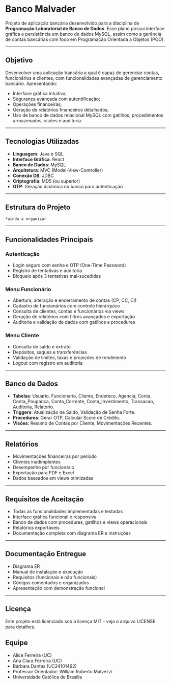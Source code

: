 # Banco Malvader

Projeto de aplicação bancária desenvolvido para a disciplina de **Programação Laboratorial de Banco de Dados**. Esse plano possui interface gráfica e persistência em banco de dados MySQL, assim como a gerência de contas bancárias com foco em Programação Orientada a Objetos (POO).

---

## Objetivo

Desenvolver uma aplicação bancária a qual é capaz de gerenciar contas, funcionários e clientes, com funcionalidades avançadas de gerenciamento bancário. Apresentando: 
- Interface gráfica intuitiva; 
- Segurança avançada com autentificação;
- Operações financeiras;
- Geração de relatórios financeiros detalhados;  
- Uso de banco de dados relacional MySQL com gatilhos, procedimentos armazenados, visões e auditoria.

---

## Tecnologias Utilizadas

- **Linguagem**: Java e SQL
- **Interface Gráfica**: React
- **Banco de Dados**: MySQL
- **Arquitetura**: MVC (Model-View-Controller)
- **Conexão DB**: JDBC
- **Criptografia**: MD5 (ou superior)
- **OTP**: Geração dinâmica no banco para autenticação

---

## Estrutura do Projeto

```
*ainda a organizar
```

---

## Funcionalidades Principais

### Autenticação
- Login seguro com senha e OTP (One-Time Password)
- Registro de tentativas e auditoria
- Bloqueio após 3 tentativas mal-sucedidas

### Menu Funcionário
- Abertura, alteração e encerramento de contas (CP, CC, CI)
- Cadastro de funcionários com controle hierárquico
- Consulta de clientes, contas e funcionários via views
- Geração de relatórios com filtros avançados e exportação
- Auditoria e validação de dados com gatilhos e procedures

### Menu Cliente
- Consulta de saldo e extrato
- Depósitos, saques e transferências
- Validação de limites, taxas e projeções de rendimento
- Logout com registro em auditoria

---

## Banco de Dados

- **Tabelas**: Usuario, Funcionario, Cliente, Endereco, Agencia, Conta, Conta_Poupanca, Conta_Corrente, Conta_Investimento, Transacao, Auditoria, Relatorio.
- **Triggers**: Atualização de Saldo, Validação de Senha Forte.
- **Procedures**: Gerar OTP, Calcular Score de Crédito.
- **Visões**: Resumo de Contas por Cliente, Movimentações Recentes.

---

## Relatórios

- Movimentações financeiras por período
- Clientes inadimplentes
- Desempenho por funcionário
- Exportação para PDF e Excel
- Dados baseados em views otimizadas

---

## Requisitos de Aceitação

- Todas as funcionalidades implementadas e testadas
- Interface gráfica funcional e responsiva
- Banco de dados com procedures, gatilhos e views operacionais
- Relatórios exportáveis
- Documentação completa com diagrama ER e instruções

---

## Documentação Entregue

- Diagrama ER
- Manual de instalação e execução
- Requisitos (funcionais e não funcionais)
- Códigos comentados e organizados
- Apresentação com demonstração funcional

---

## Licença

Este projeto está licenciado sob a licença MIT - veja o arquivo LICENSE para detalhes.

## Equipe

- Alice Ferreira (UC)
- Ana Clara Ferreira (UC)
- Bárbara Dantas (UC24101492)
- Professor Orientador: William Roberto Malvezzi
- Universidade Católica de Brasília    

